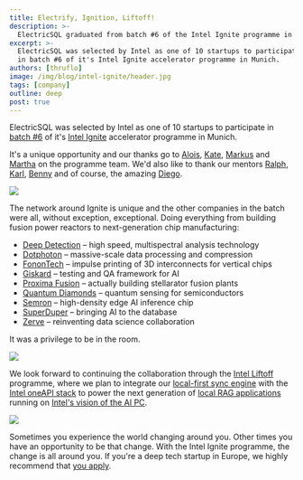 ```yaml
---
title: Electrify, Ignition, Liftoff!
description: >-
  ElectricSQL graduated from batch #6 of the Intel Ignite programme in Munich and joined Intel's Liftoff programme.
excerpt: >-
  ElectricSQL was selected by Intel as one of 10 startups to participate
  in batch #6 of it's Intel Ignite accelerator programme in Munich.
authors: [thruflo]
image: /img/blog/intel-ignite/header.jpg
tags: [company]
outline: deep
post: true
---
```


ElectricSQL was selected by Intel as one of 10 startups to participate in [batch #6](https://intelignite.com/intel-ignite-selects-10-startups-for-fall-2023-european-cohort/) of it's [Intel Ignite](https://intelignite.com) accelerator programme in Munich.

It's a unique opportunity and our thanks go to [Alois](https://www.linkedin.com/in/alois-eder-013b0460/), [Kate](https://www.linkedin.com/in/katehach/), [Markus](https://www.linkedin.com/in/markusbohl/) and [Martha](https://www.linkedin.com/in/martha-ivanovas-78a897b/) on the programme team. We'd also like to thank our mentors [Ralph](https://www.linkedin.com/in/ralphdw/), [Karl](https://www.linkedin.com/in/0xpit/), [Benny](https://www.linkedin.com/in/fuhry/) and of course, the amazing [Diego](https://www.linkedin.com/in/diego-bailón-humpert-92390a28b/).

[![](/img/blog/intel-ignite/mentors.jpg)](/img/blog/intel-ignite/mentors.jpg)

The network around Ignite is unique and the other companies in the batch were all, without exception, exceptional. Doing everything from building fusion power reactors to next-generation chip manufacturing:

- [Deep Detection](https://deepdetection.tech) – high speed, multispectral analysis technology
- [Dotphoton](https://www.dotphoton.com) – massive-scale data processing and compression
- [FononTech](https://www.fonontech.com) – impulse printing of 3D interconnects for vertical chips
- [Giskard](https://www.giskard.ai) – testing and QA framework for AI
- [Proxima Fusion](https://www.proximafusion.com) – actually building stellarator fusion plants
- [Quantum Diamonds](https://www.quantumdiamonds.de) – quantum sensing for semiconductors
- [Semron](https://www.semron.ai) – high-density edge AI inference chip
- [SuperDuper](https://superduperdb.com) – bringing AI to the database
- [Zerve](https://www.zerve.ai) – reinventing data science collaboration

It was a privilege to be in the room.

[![](/img/blog/intel-ignite/batch6.jpg)](https://intelignite.com/intel-ignite-selects-10-startups-for-fall-2023-european-cohort/)

We look forward to continuing the collaboration through the [Intel Liftoff](https://www.intel.com/content/www/us/en/developer/tools/oneapi/liftoff.html) programme, where we plan to integrate our [local-first sync engine](/docs/intro/local-first) with the [Intel oneAPI stack](https://www.intel.com/content/www/us/en/developer/tools/oneapi/overview.html) to power the next generation of [local RAG applications](/blog/2024/02/05/local-first-ai-with-tauri-postgres-pgvector-llama) running on [Intel's vision of the AI PC](https://www.intel.com/content/www/us/en/products/docs/processors/core-ultra/ai-pc.html).

[![](/img/blog/intel-ignite/ai-pc.jpg)](https://www.intel.com/content/www/us/en/products/docs/processors/core-ultra/ai-pc.html)

Sometimes you experience the world changing around you. Other times you have an opportunity to be that change. With the Intel Ignite programme, the change is all around you. If you're a deep tech startup in Europe, we highly recommend that [you apply](https://intelignite.com/apply).
